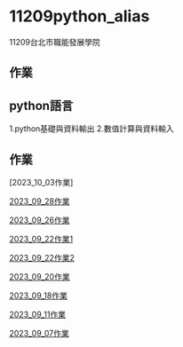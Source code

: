 # 11209python_alias

11209台北市職能發展學院
## 作業

## python語言
1.python基礎與資料輸出
2.數值計算與資料輸入

## 作業
[2023_10_03作業]





[2023_09_28作業](https://github.com/aliasting/11209python_alias/blob/main/lesson12_2%E4%BD%9C%E6%A5%AD.py)


[2023_09_26作業](https://github.com/aliasting/11209python_alias/blob/main/20230926%E4%BD%9C%E6%A5%AD.ipynb)

[2023_09_22作業1](https://github.com/aliasting/11209python_alias/blob/main/lesson8_%E4%BD%9C%E6%A5%AD.ipynb)

[2023_09_22作業2](https://github.com/aliasting/11209python_alias/blob/main/lesson9_3%E4%BD%9C%E6%A5%AD.ipynb)

[2023_09_20作業](https://github.com/aliasting/11209python_alias/blob/main/lesson7_2.ipynb)

[2023_09_18作業](https://github.com/aliasting/11209python_alias/blob/main/lesson6_2.ipynb)

[2023_09_11作業](https://github.com/aliasting/11209python_alias/tree/main/2023_09_11%E4%BD%9C%E6%A5%AD)

[2023_09_07作業](https://github.com/aliasting/11209python_alias/tree/main/2023_09_07%E4%BD%9C%E6%A5%AD)

